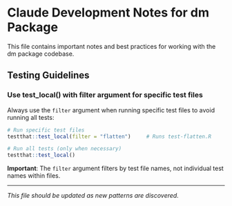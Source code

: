 # Claude Development Notes for dm Package

This file contains important notes and best practices for working with the dm package codebase.

## Testing Guidelines

### Use test_local() with filter argument for specific test files

Always use the `filter` argument when running specific test files to avoid running all tests:

```r
# Run specific test files
testthat::test_local(filter = "flatten")     # Runs test-flatten.R

# Run all tests (only when necessary)
testthat::test_local()
```

**Important**: The `filter` argument filters by test file names, not individual test names within files.

---

*This file should be updated as new patterns are discovered.*
